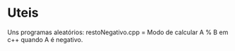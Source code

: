 # Uteis
Uns programas aleatórios:
restoNegativo.cpp = Modo de calcular A % B em c++ quando A é negativo.
